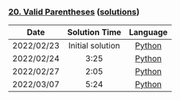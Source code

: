 ### [20. Valid Parentheses](https://leetcode.com/problems/valid-parentheses/) ([solutions](https://github.com/pete-debiase/Comprog/blob/main/Solutions/20.%20Valid%20Parentheses/))

|    Date    |  Solution Time   |                                                            Language                                                             |
|:----------:|:----------------:|:-------------------------------------------------------------------------------------------------------------------------------:|
| 2022/02/23 | Initial solution |      [Python](https://github.com/pete-debiase/Comprog/blob/main/Solutions/20.%20Valid%20Parentheses/valid_parentheses.py)       |
| 2022/02/24 |       3:25       | [Python](https://github.com/pete-debiase/Comprog/blob/main/Solutions/20.%20Valid%20Parentheses/valid_parentheses_2022-02-24.py) |
| 2022/02/27 |       2:05       | [Python](https://github.com/pete-debiase/Comprog/blob/main/Solutions/20.%20Valid%20Parentheses/valid_parentheses_2022-02-26.py) |
| 2022/03/07 |       5:24       | [Python](https://github.com/pete-debiase/Comprog/blob/main/Solutions/20.%20Valid%20Parentheses/valid_parentheses_2022-03-07.py) |
